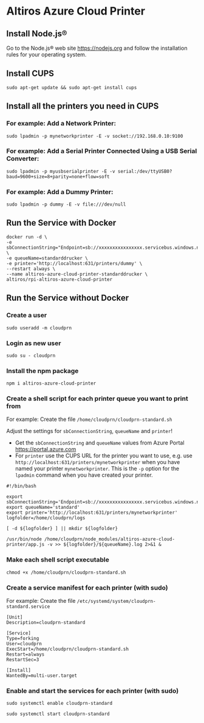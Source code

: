 # Altiros Azure Cloud Printer

## Install Node.js®

Go to the Node.js® web site https://nodejs.org and follow the installation rules for your operating system.

## Install CUPS

`sudo apt-get update && sudo apt-get install cups`

## Install all the printers you need in CUPS

### For example: Add a Network Printer:
`sudo lpadmin -p mynetworkprinter -E -v socket://192.168.0.10:9100`

### For example: Add a Serial Printer Connected Using a USB Serial Converter:
`sudo lpadmin -p myusbserialprinter -E -v serial:/dev/ttyUSB0?baud=9600+size=8+parity=none+flow=soft`

### For example: Add a Dummy Printer:
`sudo lpadmin -p dummy -E -v file:///dev/null`

## Run the Service with Docker

```
docker run -d \
-e sbConnectionString="Endpoint=sb://xxxxxxxxxxxxxxxx.servicebus.windows.net/;SharedAccessKeyName=RootManageSharedAccessKey;SharedAccessKey=xxxxxxxxxx=" \
-e queueName=standarddrucker \
-e printer='http://localhost:631/printers/dummy' \
--restart always \
--name altiros-azure-cloud-printer-standarddrucker \
altiros/rpi-altiros-azure-cloud-printer
```

## Run the Service without Docker

### Create a user
`sudo useradd -m cloudprn`

### Login as new user
`sudo su - cloudprn`

### Install the npm package
`npm i altiros-azure-cloud-printer`

### Create a shell script for each printer queue you want to print from

For example: Create the file `/home/cloudprn/cloudprn-standard.sh`

Adjust the settings for `sbConnectionString`, `queueName` and `printer`!

- Get the `sbConnectionString` and `queueName` values from Azure Portal https://portal.azure.com
- For `printer` use the CUPS URL for the printer you want to use, e.g. use `http://localhost:631/printers/mynetworkprinter` when you have named your printer `mynetworkprinter`. This is the `-p` option for the `lpadmin` command when you have created your printer.

```
#!/bin/bash

export sbConnectionString='Endpoint=sb://xxxxxxxxxxxxxxxx.servicebus.windows.net/;SharedAccessKeyName=RootManageSharedAccessKey;SharedAccessKey=xxxxxxxxxx='
export queueName='standard'
export printer='http://localhost:631/printers/mynetworkprinter'
logfolder=/home/cloudprn/logs

[ -d ${logfolder} ] || mkdir ${logfolder}

/usr/bin/node /home/cloudprn/node_modules/altiros-azure-cloud-printer/app.js -v >> ${logfolder}/${queueName}.log 2>&1 &
```
### Make each shell script executable

`chmod +x /home/cloudprn/cloudprn-standard.sh`

### Create a service manifest for each printer (with sudo) 

For example: Create the file `/etc/systemd/system/cloudprn-standard.service`

```
[Unit]
Description=cloudprn-standard

[Service]
Type=forking
User=cloudprn
ExecStart=/home/cloudprn/cloudprn-standard.sh
Restart=always
RestartSec=3

[Install]
WantedBy=multi-user.target
```

### Enable and start the services for each printer (with sudo) 

`sudo systemctl enable cloudprn-standard`

`sudo systemctl start cloudprn-standard`
